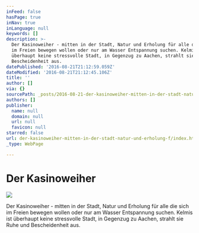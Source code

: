 ```yaml
---
inFeed: false
hasPage: true
inNav: true
inLanguage: null
keywords: []
description: >-
  Der Kasinoweiher - mitten in der Stadt, Natur und Erholung für alle die sich
  im Freien bewegen wollen oder nur am Wasser Entspannung suchen. Kelmis ist
  überhaupt keine stressvolle Stadt, in Gegenzug zu Aachen, strahlt sie Ruhe und
  Bescheidenheit aus.
datePublished: '2016-08-21T21:12:59.059Z'
dateModified: '2016-08-21T21:12:45.106Z'
title: ''
author: []
via: {}
sourcePath: _posts/2016-08-21-der-kasinoweiher-mitten-in-der-stadt-natur-und-erholung-f.md
authors: []
publisher:
  name: null
  domain: null
  url: null
  favicon: null
starred: false
url: der-kasinoweiher-mitten-in-der-stadt-natur-und-erholung-f/index.html
_type: WebPage

---
```

# Der Kasinoweiher
![](https://the-grid-user-content.s3-us-west-2.amazonaws.com/957a91ea-f841-411a-b8f5-2a941888a596.jpg)

Der Kasinoweiher - mitten in der Stadt, Natur und Erholung für alle die sich im Freien bewegen wollen oder nur am Wasser Entspannung suchen. Kelmis ist überhaupt keine stressvolle Stadt, in Gegenzug zu Aachen, strahlt sie Ruhe und Bescheidenheit aus.